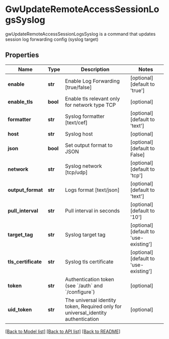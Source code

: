 # GwUpdateRemoteAccessSessionLogsSyslog

gwUpdateRemoteAccessSessionLogsSyslog is a command that updates session log forwarding config (syslog target)
## Properties
Name | Type | Description | Notes
------------ | ------------- | ------------- | -------------
**enable** | **str** | Enable Log Forwarding [true/false] | [optional] [default to 'true']
**enable_tls** | **bool** | Enable tls relevant only for network type TCP | [optional] 
**formatter** | **str** | Syslog formatter [text/cef] | [optional] [default to 'text']
**host** | **str** | Syslog host | [optional] 
**json** | **bool** | Set output format to JSON | [optional] [default to False]
**network** | **str** | Syslog network [tcp/udp] | [optional] [default to 'tcp']
**output_format** | **str** | Logs format [text/json] | [optional] [default to 'text']
**pull_interval** | **str** | Pull interval in seconds | [optional] [default to '10']
**target_tag** | **str** | Syslog target tag | [optional] [default to 'use-existing']
**tls_certificate** | **str** | Syslog tls certificate | [optional] [default to 'use-existing']
**token** | **str** | Authentication token (see &#x60;/auth&#x60; and &#x60;/configure&#x60;) | [optional] 
**uid_token** | **str** | The universal identity token, Required only for universal_identity authentication | [optional] 

[[Back to Model list]](../README.md#documentation-for-models) [[Back to API list]](../README.md#documentation-for-api-endpoints) [[Back to README]](../README.md)


